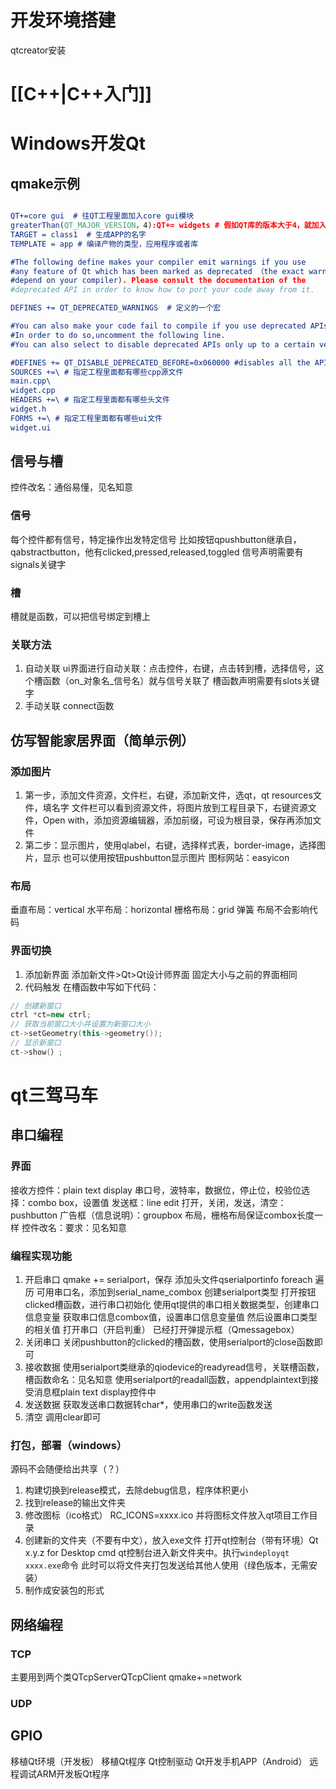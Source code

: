# 开发环境搭建
qtcreator安装
# [[C++|C++入门]]
# Windows开发Qt
## qmake示例
```cmake

QT+=core gui  # 往QT工程里面加入core gui模块
greaterThan(QT_MAJOR_VERSION，4):QT+= widgets # 假如QT库的版本大于4，就加入—个widgets的模块
TARGET = class1  # 生成APP的名字
TEMPLATE = app # 编译产物的类型，应用程序或者库

#The following define makes your compiler emit warnings if you use
#any feature of Qt which has been marked as deprecated （the exact warnings
#depend on your compiler). Please consult the documentation of the
#deprecated API in order to know how to port your code away from it.

DEFINES += QT_DEPRECATED_WARNINGS  # 定义的一个宏

#You can also make your code fail to compile if you use deprecated APIs.
#In order to do so,uncomment the following line.
#You can also select to disable deprecated APIs only up to a certain version of Qt.

#DEFINES += QT_DISABLE_DEPRECATED_BEFORE=0x060000 #disables all the APIs deprecated before Qt 6.0.0
SOURCES +=\ # 指定工程里面都有哪些cpp源文件
main.cpp\
widget.cpp
HEADERS +=\ # 指定工程里面都有哪些头文件
widget.h 
FORMS +=\ # 指定工程里面都有哪些ui文件
widget.ui 
```
## 信号与槽
控件改名：通俗易懂，见名知意
### 信号
每个控件都有信号，特定操作出发特定信号
比如按钮qpushbutton继承自，qabstractbutton，他有clicked,pressed,released,toggled
信号声明需要有signals关键字
### 槽
槽就是函数，可以把信号绑定到槽上
### 关联方法
1. 自动关联
ui界面进行自动关联：点击控件，右键，点击转到槽，选择信号，这个槽函数（on_对象名_信号名）就与信号关联了
槽函数声明需要有slots关键字
2. 手动关联
connect函数
## 仿写智能家居界面（简单示例）

### 添加图片

1. 第一步，添加文件资源，文件栏，右键，添加新文件，选qt，qt resources文件，填名字
文件栏可以看到资源文件，将图片放到工程目录下，右键资源文件，Open with，添加资源编辑器，添加前缀，可设为根目录，保存再添加文件
2. 第二步：显示图片，使用qlabel，右键，选择样式表，border-image，选择图片，显示
也可以使用按钮pushbutton显示图片
图标网站：easyicon

### 布局
垂直布局：vertical
水平布局：horizontal
栅格布局：grid
弹簧
布局不会影响代码
### 界面切换
1. 添加新界面
添加新文件>Qt>Qt设计师界面
固定大小与之前的界面相同
2. 代码触发
在槽函数中写如下代码：
```C++
// 创建新窗口
ctrl *ct=new ctrl;
// 获取当前窗口大小并设置为新窗口大小
ct->setGeometry(this->geometry());
// 显示新窗口
ct->show(）;
```

# qt三驾马车

## 串口编程
### 界面
接收方控件：plain text display
串口号，波特率，数据位，停止位，校验位选择：combo box，设置值
发送框：line edit
打开，关闭，发送，清空：pushbutton
广告框（信息说明）：groupbox
布局，栅格布局保证combox长度一样
控件改名：要求：见名知意
### 编程实现功能
1. 开启串口
qmake += serialport，保存
添加头文件qserialportinfo
foreach 遍历 可用串口名，添加到serial_name_combox
创建serialport类型
打开按钮clicked槽函数，进行串口初始化
使用qt提供的串口相关数据类型，创建串口信息变量
获取串口信息combox值，设置串口信息变量值
然后设置串口类型的相关值
打开串口（开启判重）
已经打开弹提示框（Qmessagebox）
2. 关闭串口
关闭pushbutton的clicked的槽函数，使用serialport的close函数即可
3. 接收数据
使用serialport类继承的qiodevice的readyread信号，关联槽函数，槽函数命名：见名知意
使用serialport的readall函数，appendplaintext到接受消息框plain text display控件中
4. 发送数据
获取发送串口数据转char*，使用串口的write函数发送
5. 清空
调用clear即可
### 打包，部署（windows）
源码不会随便给出共享（？）
1. 构建切换到release模式，去除debug信息，程序体积更小
2. 找到release的输出文件夹
3. 修改图标（ico格式）
   RC_ICONS=xxxx.ico
   并将图标文件放入qt项目工作目录
4. 创建新的文件夹（不要有中文），放入exe文件
   打开qt控制台（带有环境）Qt x.y.z for Desktop cmd
   qt控制台进入新文件夹中。执行`windeployqt xxxx.exe`命令
   此时可以将文件夹打包发送给其他人使用（绿色版本，无需安装）
5. 制作成安装包的形式
   


## 网络编程
### TCP
主要用到两个类QTcpServerQTcpClient
qmake+=network
### UDP

## GPIO



移植Qt环境（开发板）
移植Qt程序
Qt控制驱动
Qt开发手机APP（Android）
远程调试ARM开发板Qt程序